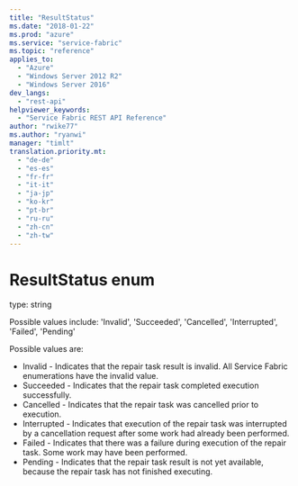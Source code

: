 ```yaml
---
title: "ResultStatus"
ms.date: "2018-01-22"
ms.prod: "azure"
ms.service: "service-fabric"
ms.topic: "reference"
applies_to: 
  - "Azure"
  - "Windows Server 2012 R2"
  - "Windows Server 2016"
dev_langs: 
  - "rest-api"
helpviewer_keywords: 
  - "Service Fabric REST API Reference"
author: "rwike77"
ms.author: "ryanwi"
manager: "timlt"
translation.priority.mt: 
  - "de-de"
  - "es-es"
  - "fr-fr"
  - "it-it"
  - "ja-jp"
  - "ko-kr"
  - "pt-br"
  - "ru-ru"
  - "zh-cn"
  - "zh-tw"
---
```

# ResultStatus enum

type: string

Possible values include: 'Invalid', 'Succeeded', 'Cancelled', 'Interrupted', 'Failed', 'Pending'

Possible values are: 

  - Invalid - Indicates that the repair task result is invalid. All Service Fabric enumerations have the invalid value.
  - Succeeded - Indicates that the repair task completed execution successfully.
  - Cancelled - Indicates that the repair task was cancelled prior to execution.
  - Interrupted - Indicates that execution of the repair task was interrupted by a cancellation request after some work had already been performed.
  - Failed - Indicates that there was a failure during execution of the repair task. Some work may have been performed.
  - Pending - Indicates that the repair task result is not yet available, because the repair task has not finished executing.

